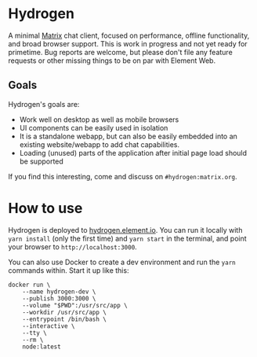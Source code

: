 # Hydrogen

A minimal [Matrix](https://matrix.org/) chat client, focused on performance, offline functionality, and broad browser support. This is work in progress and not yet ready for primetime. Bug reports are welcome, but please don't file any feature requests or other missing things to be on par with Element Web.

## Goals

Hydrogen's goals are:
 - Work well on desktop as well as mobile browsers
 - UI components can be easily used in isolation
 - It is a standalone webapp, but can also be easily embedded into an existing website/webapp to add chat capabilities.
 - Loading (unused) parts of the application after initial page load should be supported

If you find this interesting, come and discuss on `#hydrogen:matrix.org`.

# How to use

Hydrogen is deployed to [hydrogen.element.io](https://hydrogen.element.io). You can run it locally with `yarn install` (only the first time) and `yarn start` in the terminal, and point your browser to `http://localhost:3000`.

You can also use Docker to create a dev environment and run the `yarn` commands within. Start it up like this:

    docker run \
        --name hydrogen-dev \
        --publish 3000:3000 \
        --volume "$PWD":/usr/src/app \
        --workdir /usr/src/app \
        --entrypoint /bin/bash \
        --interactive \
        --tty \
        --rm \
        node:latest
